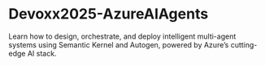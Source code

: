 # Devoxx2025-AzureAIAgents
Learn how to design, orchestrate, and deploy intelligent multi-agent systems using Semantic Kernel and Autogen, powered by Azure’s cutting-edge AI stack.
